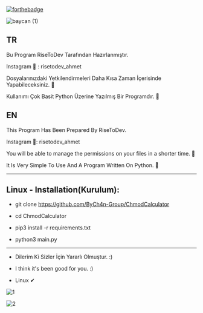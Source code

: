 [![forthebadge](https://forthebadge.com/images/badges/made-with-python.svg)](https://forthebadge.com)

![baycan (1)](https://cdn.discordapp.com/attachments/742135407583559690/797730720234602496/markdown.png)

TR
--
Bu Program RiseToDev Tarafından Hazırlanmıştır.

Instagram 📸 : risetodev_ahmet

Dosyalarınızdaki Yetkilendirmeleri Daha Kısa Zaman İçerisinde Yapabileceksiniz. 💯

Kullanımı Çok Basit Python Üzerine Yazılmış Bir Programdır. 💯

EN
--
This Program Has Been Prepared By RiseToDev.

Instagram 📸: risetodev_ahmet

You will be able to manage the permissions on your files in a shorter time. 💯

It Is Very Simple To Use And A Program Written On Python. 💯

--------------------------------------------------------------------------

Linux - Installation(Kurulum):
--
- git clone https://github.com/ByCh4n-Group/ChmodCalculator

- cd ChmodCalculator

- pip3 install -r requirements.txt

- python3 main.py

--------------------------------------------------------------------------

- Dilerim Ki Sizler İçin Yararlı Olmuştur. :)

- I think it's been good for you. :)

- Linux ✔


![1](https://cdn.discordapp.com/attachments/742135407583559690/798202068967227442/gui2.PNG)

![2](https://cdn.discordapp.com/attachments/742135407583559690/798202072079925258/gui3.PNG)
